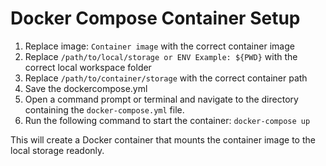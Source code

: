 # Docker Compose Container Setup

1. Replace image: ```Container image``` with the correct container image
2. Replace ```/path/to/local/storage or ENV Example: ${PWD}``` with the correct local workspace folder
3. Replace ```/path/to/container/storage``` with the correct container path
4. Save the dockercompose.yml
5. Open a command prompt or terminal and navigate to the directory containing the ```docker-compose.yml``` file.
6. Run the following command to start the container: ```docker-compose up```

This will create a Docker container that mounts the container image to the local storage readonly.
